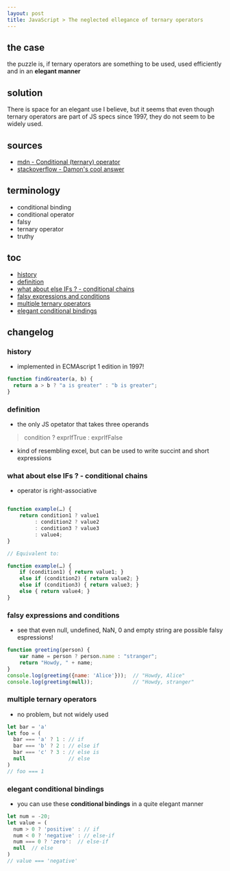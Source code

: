 ```yaml
---
layout: post
title: JavaScript > The neglected ellegance of ternary operators
---
```


## the case	
the puzzle is, if ternary operators are something to be used, used efficiently and in an **elegant manner**

## solution
There is space for an elegant use I believe, but it seems that even though ternary operators are part of JS specs since 1997, they do not seem to be widely used. 

## sources
* [mdn - Conditional (ternary) operator](https://developer.mozilla.org/en-US/docs/Web/JavaScript/Reference/Operators/Conditional_Operator)
* [stackoverflow - Damon's cool answer](https://stackoverflow.com/a/45022741)

## terminology
* conditional binding 
* conditional operator
* falsy
* ternary operator
* truthy

## toc
<!-- TOC -->

- [history](#history)
- [definition](#definition)
- [what about else IFs ? - conditional chains](#what-about-else-ifs----conditional-chains)
- [falsy expressions and conditions](#falsy-expressions-and-conditions)
- [multiple ternary operators](#multiple-ternary-operators)
- [elegant conditional bindings](#elegant-conditional-bindings)

<!-- /TOC -->

## changelog

### history
* implemented in ECMAscript 1 edition in 1997!

```js
function findGreater(a, b) {
  return a > b ? "a is greater" : "b is greater";
}
```

### definition
* the only JS opetator that takes three operands
> condition ? exprIfTrue : exprIfFalse
* kind of resembling excel, but can be used to write succint and short expressions

###  what about else IFs ? - conditional chains
* operator is right-associative

```js

function example(…) {
    return condition1 ? value1
         : condition2 ? value2
         : condition3 ? value3
         : value4;
}

// Equivalent to:

function example(…) {
    if (condition1) { return value1; }
    else if (condition2) { return value2; }
    else if (condition3) { return value3; }
    else { return value4; }
}
```

###  falsy expressions and conditions
* see that even null, undefined, NaN, 0 and empty string are possible falsy espressions!

```js
function greeting(person) {
    var name = person ? person.name : "stranger";
    return "Howdy, " + name;
}
console.log(greeting({name: 'Alice'}));  // "Howdy, Alice"
console.log(greeting(null));             // "Howdy, stranger"​​​​​
```

###  multiple ternary operators
* no problem, but not widely used

```js
let bar = 'a'
let foo = (
  bar === 'a' ? 1 : // if
  bar === 'b' ? 2 : // else if
  bar === 'c' ? 3 : // else is
  null              // else 
)
// foo === 1
```

### elegant conditional bindings 
* you can use these **conditional bindings** in a quite elegant manner 

```js
let num = -20;
let value = (
  num > 0 ? 'positive' : // if
  num < 0 ? 'negative' : // else-if
  num === 0 ? 'zero':  // else-if
  null  // else
)
// value === 'negative'
```
